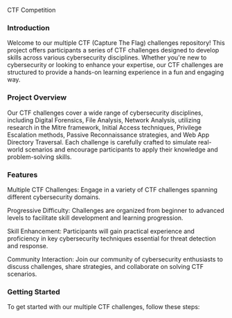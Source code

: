 CTF Competition

### Introduction
Welcome to our multiple CTF (Capture The Flag) challenges repository! This project offers participants a series of CTF challenges designed to develop skills across various cybersecurity disciplines. Whether you're new to cybersecurity or looking to enhance your expertise, our CTF challenges are structured to provide a hands-on learning experience in a fun and engaging way.

### Project Overview
Our CTF challenges cover a wide range of cybersecurity disciplines, including Digital Forensics, File Analysis, Network Analysis, utilizing research in the Mitre framework, Initial Access techniques, Privilege Escalation methods, Passive Reconnaissance strategies, and Web App Directory Traversal. Each challenge is carefully crafted to simulate real-world scenarios and encourage participants to apply their knowledge and problem-solving skills.

### Features
Multiple CTF Challenges: Engage in a variety of CTF challenges spanning different cybersecurity domains.

Progressive Difficulty: Challenges are organized from beginner to advanced levels to facilitate skill development and learning progression.

Skill Enhancement: Participants will gain practical experience and proficiency in key cybersecurity techniques essential for threat detection and response.

Community Interaction: Join our community of cybersecurity enthusiasts to discuss challenges, share strategies, and collaborate on solving CTF scenarios.

### Getting Started
To get started with our multiple CTF challenges, follow these steps:
